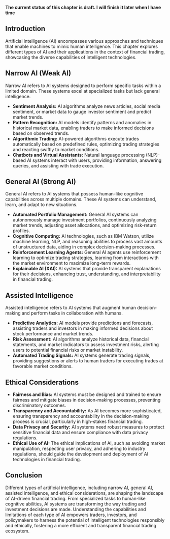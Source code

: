 **The current status of this chapter is draft. I will finish it later when I have time**

Introduction
------------

Artificial intelligence (AI) encompasses various approaches and techniques that enable machines to mimic human intelligence. This chapter explores different types of AI and their applications in the context of financial trading, showcasing the diverse capabilities of intelligent technologies.

Narrow AI (Weak AI)
-------------------

Narrow AI refers to AI systems designed to perform specific tasks within a limited domain. These systems excel at specialized tasks but lack general intelligence.

* **Sentiment Analysis:** AI algorithms analyze news articles, social media sentiment, or market data to gauge investor sentiment and predict market trends.
* **Pattern Recognition:** AI models identify patterns and anomalies in historical market data, enabling traders to make informed decisions based on observed trends.
* **Algorithmic Trading:** AI-powered algorithms execute trades automatically based on predefined rules, optimizing trading strategies and reacting swiftly to market conditions.
* **Chatbots and Virtual Assistants:** Natural language processing (NLP)-based AI systems interact with users, providing information, answering queries, and assisting with trade execution.

General AI (Strong AI)
----------------------

General AI refers to AI systems that possess human-like cognitive capabilities across multiple domains. These AI systems can understand, learn, and adapt to new situations.

* **Automated Portfolio Management:** General AI systems can autonomously manage investment portfolios, continuously analyzing market trends, adjusting asset allocations, and optimizing risk-return profiles.
* **Cognitive Computing:** AI technologies, such as IBM Watson, utilize machine learning, NLP, and reasoning abilities to process vast amounts of unstructured data, aiding in complex decision-making processes.
* **Reinforcement Learning Agents:** General AI agents use reinforcement learning to optimize trading strategies, learning from interactions with the market environment to maximize long-term rewards.
* **Explainable AI (XAI):** AI systems that provide transparent explanations for their decisions, enhancing trust, understanding, and interpretability in financial trading.

Assisted Intelligence
---------------------

Assisted intelligence refers to AI systems that augment human decision-making and perform tasks in collaboration with humans.

* **Predictive Analytics:** AI models provide predictions and forecasts, assisting traders and investors in making informed decisions about stock performance and market trends.
* **Risk Assessment:** AI algorithms analyze historical data, financial statements, and market indicators to assess investment risks, alerting users to potential financial risks or market instability.
* **Automated Trading Signals:** AI systems generate trading signals, providing suggestions or alerts to human traders for executing trades at favorable market conditions.

Ethical Considerations
----------------------

* **Fairness and Bias:** AI systems must be designed and trained to ensure fairness and mitigate biases in decision-making processes, preventing discriminatory outcomes.
* **Transparency and Accountability:** As AI becomes more sophisticated, ensuring transparency and accountability in the decision-making process is crucial, particularly in high-stakes financial trading.
* **Data Privacy and Security:** AI systems need robust measures to protect sensitive financial data and ensure compliance with data privacy regulations.
* **Ethical Use of AI:** The ethical implications of AI, such as avoiding market manipulation, respecting user privacy, and adhering to industry regulations, should guide the development and deployment of AI technologies in financial trading.

Conclusion
----------

Different types of artificial intelligence, including narrow AI, general AI, assisted intelligence, and ethical considerations, are shaping the landscape of AI-driven financial trading. From specialized tasks to human-like cognitive abilities, AI systems are transforming the way trading and investment decisions are made. Understanding the capabilities and limitations of each type of AI empowers traders, investors, and policymakers to harness the potential of intelligent technologies responsibly and ethically, fostering a more efficient and transparent financial trading ecosystem.
